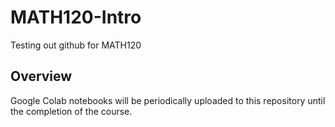 # MATH120-Intro
Testing out github for MATH120

## Overview
Google Colab notebooks will be periodically uploaded to this repository until the completion of the course.
